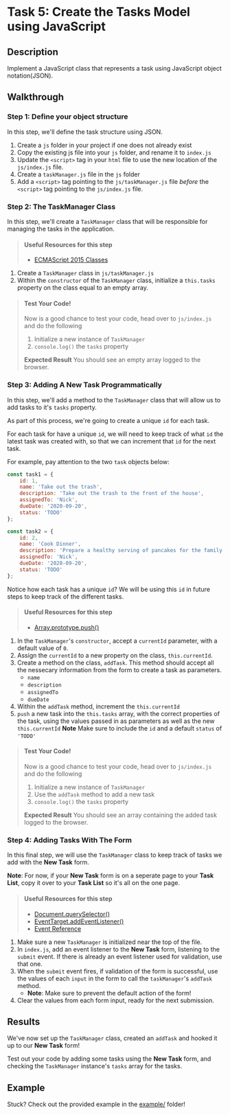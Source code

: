 # Task 5: Create the Tasks Model using JavaScript

## Description

Implement a JavaScript class that represents a task using JavaScript object notation(JSON).

## Walkthrough

### Step 1: Define your object structure

In this step, we'll define the task structure using JSON.

1. Create a `js` folder in your project if one does not already exist
2. Copy the existing js file into your `js` folder, and rename it to `index.js`
3. Update the `<script>` tag in your `html` file to use the new location of the `js/index.js` file.
4. Create a `taskManager.js` file in the `js` folder
5. Add a `<script>` tag pointing to the `js/taskManager.js` file _before_ the `<script>` tag pointing to the `js/index.js` file.

### Step 2: The TaskManager Class

In this step, we'll create a `TaskManager` class that
will be responsible for managing the tasks in the application.

> #### Useful Resources for this step
> - [ECMAScript 2015 Classes](https://developer.mozilla.org/en-US/docs/Learn/JavaScript/Objects/Inheritance#ECMAScript_2015_Classes)

1. Create a `TaskManager` class in `js/taskManager.js`
2. Within the `constructor` of the `TaskManager` class, initialize a `this.tasks` property on the class equal to an empty array.

> #### Test Your Code!
> Now is a good chance to test your code, head over to `js/index.js` and do the following
>
> 1. Initialize a new instance of `TaskManager`
> 2. `console.log()` the `tasks` property
>
> **Expected Result**
> You should see an empty array logged to the browser.

### Step 3: Adding A New Task Programmatically

In this step, we'll add a method to the `TaskManager` class that will allow us to add tasks to it's `tasks` property.

As part of this process, we're going to create a unique `id` for each task.

For each task for have a unique `id`, we will need to keep track of what `id` the latest task was created with, so that we can increment that `id` for the next task.

For example, pay attention to the two `task` objects below:
```js
const task1 = {
    id: 1,
    name: 'Take out the trash',
    description: 'Take out the trash to the front of the house',
    assignedTo: 'Nick',
    dueDate: '2020-09-20',
    status: 'TODO'
};

const task2 = {
    id: 2,
    name: 'Cook Dinner',
    description: 'Prepare a healthy serving of pancakes for the family tonight',
    assignedTo: 'Nick',
    dueDate: '2020-09-20',
    status: 'TODO'
};
```

Notice how each task has a unique `id`? We will be using this `id` in future steps to keep track of the different tasks. 

> #### Useful Resources for this step
> - [Array.prototype.push()](https://developer.mozilla.org/en-US/docs/Web/JavaScript/Reference/Global_Objects/Array/push)

1. In the `TaskManager`'s `constructor`, accept a `currentId` parameter, with a default value of `0`.
2. Assign the `currentId` to a new property on the class, `this.currentId`.
3. Create a method on the class, `addTask`. This method should accept all the nessecary information from the form to create a task as parameters.
    - `name`
    - `description`
    - `assignedTo`
    - `dueDate`
4. Within the `addTask` method, increment the `this.currentId`
5. `push` a new task into the `this.tasks` array, with the correct properties of the task, using the values passed in as parameters as well as the new `this.currentId`
    **Note** Make sure to include the `id` and a default `status` of `'TODO'`

> #### Test Your Code!
> Now is a good chance to test your code, head over to `js/index.js` and do the following
>
> 1. Initialize a new instance of `TaskManager`
> 2. Use the `addTask` method to add a new task
> 2. `console.log()` the `tasks` property
>
> **Expected Result**
> You should see an array containing the added task logged to the browser.

### Step 4: Adding Tasks With The Form

In this final step, we will use the `TaskManager` class to keep track of tasks we add with the **New Task** form.

**Note**: For now, if your **New Task** form is on a seperate page to your **Task List**, copy it over to your **Task List** so it's all on the one page.

> #### Useful Resources for this step
> - [Document.querySelector()](https://developer.mozilla.org/en-US/docs/Web/API/Document/querySelector)
> - [EventTarget.addEventListener()](https://developer.mozilla.org/en-US/docs/Web/API/EventTarget/addEventListener)
> - [Event Reference](https://developer.mozilla.org/en-US/docs/Web/Events)

1. Make sure a new `TaskManager` is initialized near the top of the file.
2. In `index.js`, add an event listener to the **New Task** form, listening to the `submit` event. If there is already an event listener used for validation, use that one.
3. When the `submit` event fires, if validation of the form is successful, use the values of each `input` in the form to call the `taskManager`'s `addTask` method.
    - **Note**: Make sure to prevent the default action of the form!
4. Clear the values from each form input, ready for the next submission.

## Results

We've now set up the `TaskManager` class, created an `addTask` and hooked it up to our **New Task** form!

Test out your code by adding some tasks using the **New Task** form, and checking the `TaskManager` instance's `tasks` array for the tasks.

## Example

Stuck? Check out the provided example in the [example/](example/) folder!
